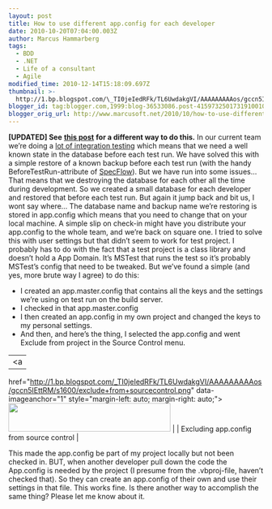 ```yaml
---
layout: post
title: How to use different app.config for each developer
date: 2010-10-20T07:04:00.003Z
author: Marcus Hammarberg
tags:
  - BDD
  - .NET
  - Life of a consultant
  - Agile
modified_time: 2010-12-14T15:18:09.697Z
thumbnail: >-
  http://1.bp.blogspot.com/\_TI0jeIedRFk/TL6UwdakgVI/AAAAAAAAAos/gccn5IEttRM/s72-c/exclude+from+sourcecontrol.png
blogger_id: tag:blogger.com,1999:blog-36533086.post-4159732501731910010
blogger_orig_url: http://www.marcusoft.net/2010/10/how-to-use-different-appconfig-for-each.html
---
```



**\[UPDATED\] See** [**this
post**](http://www.marcusoft.net/2010/10/different-appsetttings-for-each.html)
**for a different way to do this.**
In our current team we’re doing a <a
href="http://www.marcusoft.net/2010/08/using-bdd-with-specflow-wpf-and-white_14.html"
target="_blank">lot of integration testing</a> which means that we need
a well known state in the database before each test run. We have solved
this with a simple restore of a known backup before each test run (with
the handy BeforeTestRun-attribute of
<a href="http://www.specflow.org/" target="_blank">SpecFlow</a>). But we
have run into some issues…
That means that we destroying the database for each other all the time
during development. So we created a small database for each developer
and restored that before each test run. But again it jump back and bit
us, I wont say where…
The database name and backup name we’re restoring is stored in
app.config which means that you need to change that on your local
machine. A simple slip on check-in might have you distribute your
app.config to the whole team, and we’re back on square one.
I tried to solve this with user settings but that didn’t seem to work
for test project. I probably has to do with the fact that a test project
is a class library and doesn’t hold a App Domain. It’s MSTest that runs
the test so it’s probably MSTest’s config that need to be tweaked.
But we’ve found a simple (and yes, more brute way I agree) to do this:

- I created an app.master.config that contains all the keys and the
    settings we’re using on test run on the build server.
- I checked in that app.master.config
- I then created an app.config in my own project and changed the keys
    to my personal settings.
- And then, and here’s the thing, I selected the app.config and went
    Exclude from project in the Source Control menu.

|                                                                                                                       |
|:---------------------------------------------------------------------------------------------------------------------:|
|                                                           <a
  href="http://1.bp.blogspot.com/_TI0jeIedRFk/TL6UwdakgVI/AAAAAAAAAos/gccn5IEttRM/s1600/exclude+from+sourcecontrol.png"
                        data-imageanchor="1" style="margin-left: auto; margin-right: auto;"><img
   src="http://1.bp.blogspot.com/_TI0jeIedRFk/TL6UwdakgVI/AAAAAAAAAos/gccn5IEttRM/s320/exclude+from+sourcecontrol.png"
                                     data-border="0" width="320" height="56" /></a>                                     |
|                                       Excluding app.config from source control                                        |

This made the app.config be part of my project locally but not been
checked in. BUT, when another developer pull down the code the
App.config is needed by the project (I presume from the .vbproj-file,
haven’t checked that). So they can create an app.config of their own and
use their settings in that file.
This works fine. Is there another way to accomplish the same thing?
Please let me know about it.
